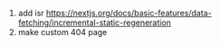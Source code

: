 1. add isr https://nextjs.org/docs/basic-features/data-fetching/incremental-static-regeneration
2. make custom 404 page